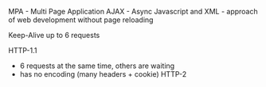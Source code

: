 MPA - Multi Page Application
AJAX - Async Javascript and XML - approach of web development without page reloading

Keep-Alive up to 6 requests

HTTP-1.1
- 6 requests at the same time, others are waiting
- has no encoding (many headers + cookie)
HTTP-2
